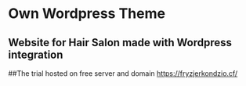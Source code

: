 # Own Wordpress Theme

## Website for Hair Salon made with Wordpress integration  

##The trial hosted on free server and domain https://fryzjerkondzio.cf/
